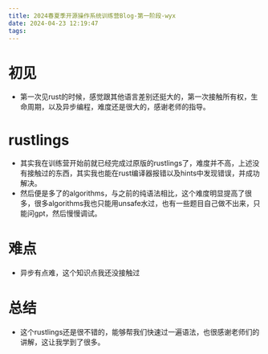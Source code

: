 ```yaml
---
title: 2024春夏季开源操作系统训练营Blog-第一阶段-wyx
date: 2024-04-23 12:19:47
tags:
---
```


# 初见
* 第一次见rust的时候，感觉跟其他语言差别还挺大的，第一次接触所有权，生命周期，以及异步编程，难度还是很大的，感谢老师的指导。

# rustlings
* 其实我在训练营开始前就已经完成过原版的rustlings了，难度并不高，上述没有接触过的东西，其实我也能在rust编译器报错以及hints中发现错误，并成功解决。
* 然后便是多了的algorithms，与之前的纯语法相比，这个难度明显提高了很多，很多algorithms我也只能用unsafe水过，也有一些题目自己做不出来，只能问gpt，然后慢慢调试。

# 难点
* 异步有点难，这个知识点我还没接触过

# 总结
* 这个rustlings还是很不错的，能够帮我们快速过一遍语法，也很感谢老师们的讲解，这让我学到了很多。